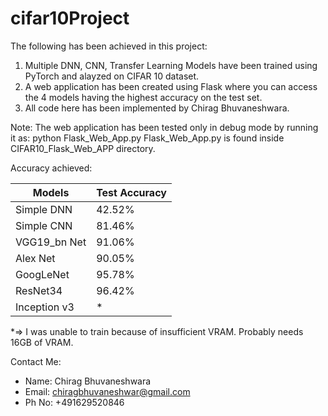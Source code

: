 # cifar10Project

The following has been achieved in this project:
1. Multiple DNN, CNN, Transfer Learning Models have been trained using PyTorch and alayzed on CIFAR 10 dataset.
2. A web application has been created using Flask where you can access the 4 models having the highest accuracy on the test set.
3. All code here has been implemented by Chirag Bhuvaneshwara.

Note: The web application has been tested only in debug mode by running it as: python Flask_Web_App.py 
Flask_Web_App.py is found inside CIFAR10_Flask_Web_APP directory.

Accuracy achieved: 

| Models  | Test Accuracy |
| ------------- | ------------- |
| Simple DNN  | 42.52%  |
| Simple CNN  | 81.46%  |
| VGG19_bn Net  | 91.06%  |
| Alex Net  | 90.05%  |
| GoogLeNet  | 95.78%  |
| ResNet34  | 96.42%  |
| Inception v3  | * |

*=> I was unable to train because of insufficient VRAM. Probably needs 16GB of VRAM.


Contact Me:
- Name: Chirag Bhuvaneshwara
- Email: chiragbhuvaneshwar@gmail.com
- Ph No: +491629520846
